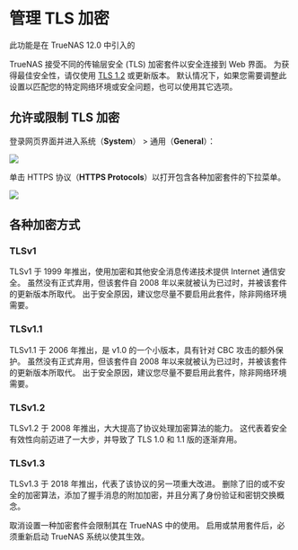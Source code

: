 # 管理 TLS 加密

此功能是在 TrueNAS 12.0 中引入的

TrueNAS 接受不同的传输层安全 (TLS) 加密套件以安全连接到 Web 界面。 为获得最佳安全性，请仅使用 [TLS 1.2](https://tools.ietf.org/html/rfc5246) 或更新版本。 默认情况下，如果您需要调整此设置以匹配您的特定网络环境或安全问题，也可以使用其它选项。

## 允许或限制 TLS 加密

登录网页界面并进入系统（**System**） > 通用（**General**）：

![](https://www.truenas.com/docs/images/CORE/12.0/SystemGeneral.png)

单击 HTTPS 协议（**HTTPS Protocols**）以打开包含各种加密套件的下拉菜单。

![](https://www.truenas.com/docs/images/CORE/12.0/SystemGeneralHTTPSProtocols.png)

## 各种加密方式

### TLSv1

TLSv1 于 1999 年推出，使用加密和其他安全消息传递技术提供 Internet 通信安全。 虽然没有正式弃用，但该套件自 2008 年以来就被认为已过时，并被该套件的更新版本所取代。 出于安全原因，建议您尽量不要启用此套件，除非网络环境需要。

### TLSv1.1

TLSv1.1 于 2006 年推出，是 v1.0 的一个小版本，具有针对 CBC 攻击的额外保护。 虽然没有正式弃用，但该套件自 2008 年以来就被认为已过时，并被该套件的更新版本所取代。 出于安全原因，建议您尽量不要启用此套件，除非网络环境需要。

### TLSv1.2

TLSv1.2 于 2008 年推出，大大提高了协议处理加密算法的能力。 这代表着安全有效性向前迈进了一大步，并导致了 TLS 1.0 和 1.1 版的逐渐弃用。

### TLSv1.3

TLSv1.3 于 2018 年推出，代表了该协议的另一项重大改进。 删除了旧的或不安全的加密算法，添加了握手消息的附加加密，并且分离了身份验证和密钥交换概念。

取消设置一种加密套件会限制其在 TrueNAS 中的使用。 启用或禁用套件后，必须重新启动 TrueNAS 系统以使其生效。

